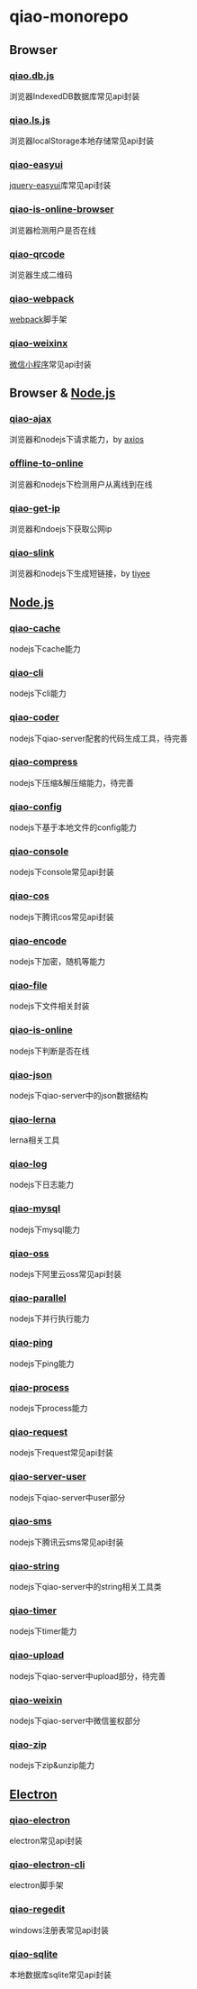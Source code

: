 # qiao-monorepo

## Browser
### [qiao.db.js](https://github.com/uikoo9/qiao-monorepo/tree/master/packages/qiao.db.js#readme)
浏览器IndexedDB数据库常见api封装

### [qiao.ls.js](https://github.com/uikoo9/qiao-monorepo/tree/master/packages/qiao.ls.js#readme)
浏览器localStorage本地存储常见api封装

### [qiao-easyui](https://github.com/uikoo9/qiao-monorepo/tree/master/packages/qiao-easyui#readme)
[jquery-easyui](http://www.jeasyui.com)库常见api封装

### [qiao-is-online-browser](https://github.com/uikoo9/qiao-monorepo/tree/master/packages/qiao-is-online-browser#readme)
浏览器检测用户是否在线

### [qiao-qrcode](https://github.com/uikoo9/qiao-monorepo/tree/master/packages/qiao-qrcode#readme)
浏览器生成二维码

### [qiao-webpack](https://github.com/uikoo9/qiao-monorepo/tree/master/packages/qiao-webpack#readme)
[webpack](https://webpack.js.org)脚手架

### [qiao-weixinx](https://github.com/uikoo9/qiao-monorepo/tree/master/packages/qiao-weixinx#readme)
[微信小程序](https://mp.weixin.qq.com/cgi-bin/wx)常见api封装

## Browser & [Node.js](https://nodejs.org/zh-cn/)
### [qiao-ajax](https://github.com/uikoo9/qiao-monorepo/tree/master/packages/qiao-ajax#readme)
浏览器和nodejs下请求能力，by [axios](https://axios-http.com)

### [offline-to-online](https://github.com/uikoo9/qiao-monorepo/tree/master/packages/offline-to-online#readme)
浏览器和nodejs下检测用户从离线到在线

### [qiao-get-ip](https://github.com/uikoo9/qiao-monorepo/tree/master/packages/qiao-get-ip#readme)
浏览器和ndoejs下获取公网ip

### [qiao-slink](https://github.com/uikoo9/qiao-monorepo/tree/master/packages/qiao-slink#readme)
浏览器和nodejs下生成短链接，by [tiyee](https://tiyee.cn)

## [Node.js](https://nodejs.org/zh-cn/)
### [qiao-cache](https://github.com/uikoo9/qiao-monorepo/tree/master/packages/qiao-cache#readme)
nodejs下cache能力

### [qiao-cli](https://github.com/uikoo9/qiao-monorepo/tree/master/packages/qiao-cli#readme)
nodejs下cli能力

### [qiao-coder](https://github.com/uikoo9/qiao-monorepo/tree/master/packages/qiao-coder#readme)
nodejs下qiao-server配套的代码生成工具，待完善

### [qiao-compress](https://github.com/uikoo9/qiao-monorepo/tree/master/packages/qiao-compress#readme)
nodejs下压缩&解压缩能力，待完善

### [qiao-config](https://github.com/uikoo9/qiao-monorepo/tree/master/packages/qiao-config#readme)
nodejs下基于本地文件的config能力

### [qiao-console](https://github.com/uikoo9/qiao-monorepo/tree/master/packages/qiao-console#readme)
nodejs下console常见api封装

### [qiao-cos](https://github.com/uikoo9/qiao-monorepo/tree/master/packages/qiao-cos#readme)
nodejs下腾讯cos常见api封装

### [qiao-encode](https://github.com/uikoo9/qiao-monorepo/tree/master/packages/qiao-encode#readme)
nodejs下加密，随机等能力

### [qiao-file](https://github.com/uikoo9/qiao-monorepo/tree/master/packages/qiao-file#readme)
nodejs下文件相关封装

### [qiao-is-online](https://github.com/uikoo9/qiao-monorepo/tree/master/packages/qiao-is-online#readme)
nodejs下判断是否在线

### [qiao-json](https://github.com/uikoo9/qiao-monorepo/tree/master/packages/qiao-json#readme)
nodejs下qiao-server中的json数据结构

### [qiao-lerna](https://github.com/uikoo9/qiao-monorepo/tree/master/packages/qiao-lerna#readme)
lerna相关工具

### [qiao-log](https://github.com/uikoo9/qiao-monorepo/tree/master/packages/qiao-log#readme)
nodejs下日志能力

### [qiao-mysql](https://github.com/uikoo9/qiao-monorepo/tree/master/packages/qiao-mysql#readme)
nodejs下mysql能力

### [qiao-oss](https://github.com/uikoo9/qiao-monorepo/tree/master/packages/qiao-oss#readme)
nodejs下阿里云oss常见api封装

### [qiao-parallel](https://github.com/uikoo9/qiao-monorepo/tree/master/packages/qiao-parallel#readme)
nodejs下并行执行能力

### [qiao-ping](https://github.com/uikoo9/qiao-monorepo/tree/master/packages/qiao-ping#readme)
nodejs下ping能力

### [qiao-process](https://github.com/uikoo9/qiao-monorepo/tree/master/packages/qiao-process#readme)
nodejs下process能力

### [qiao-request](https://github.com/uikoo9/qiao-monorepo/tree/master/packages/qiao-request#readme)
nodejs下request常见api封装

### [qiao-server-user](https://github.com/uikoo9/qiao-monorepo/tree/master/packages/qiao-server-user#readme)
nodejs下qiao-server中user部分

### [qiao-sms](https://github.com/uikoo9/qiao-monorepo/tree/master/packages/qiao-sms#readme)
nodejs下腾讯云sms常见api封装

### [qiao-string](https://github.com/uikoo9/qiao-monorepo/tree/master/packages/qiao-string#readme)
nodejs下qiao-server中的string相关工具类

### [qiao-timer](https://github.com/uikoo9/qiao-monorepo/tree/master/packages/qiao-timer#readme)
nodejs下timer能力

### [qiao-upload](https://github.com/uikoo9/qiao-monorepo/tree/master/packages/qiao-upload#readme)
nodejs下qiao-server中upload部分，待完善

### [qiao-weixin](https://github.com/uikoo9/qiao-monorepo/tree/master/packages/qiao-weixin#readme)
nodejs下qiao-server中微信鉴权部分

### [qiao-zip](https://github.com/uikoo9/qiao-monorepo/tree/master/packages/qiao-zip#readme)
nodejs下zip&unzip能力
	
## [Electron](https://www.electronjs.org/)
### [qiao-electron](https://github.com/uikoo9/qiao-monorepo/tree/master/packages/qiao-electron#readme)
electron常见api封装

### [qiao-electron-cli](https://github.com/uikoo9/qiao-monorepo/tree/master/packages/qiao-electron-cli#readme)
electron脚手架

### [qiao-regedit](https://github.com/uikoo9/qiao-monorepo/tree/master/packages/qiao-regedit#readme)
windows注册表常见api封装

### [qiao-sqlite](https://github.com/uikoo9/qiao-monorepo/tree/master/packages/qiao-sqlite#readme)
本地数据库sqlite常见api封装